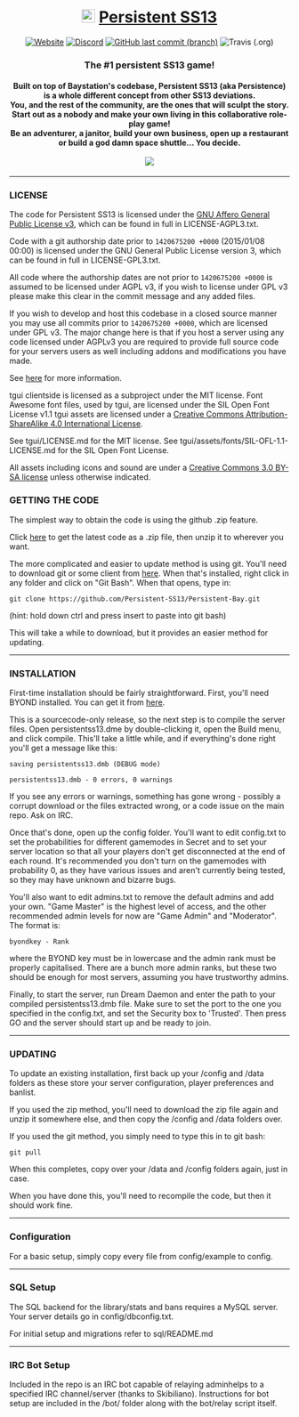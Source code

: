 
<div background-color="#000011">
	<h1 align="center">
		<img src="https://persistentss13.com/wiki/resources/assets/NT.png?30a85" height="24px"/>
		<a href="https://github.com/Persistent-SS13/Persistent-Bay/" style="">
			Persistent SS13
		</a>
		<br>
	</h1>
	<p align="center">
		<a href="https://persistentss13.com/"><img alt="Website" src="https://img.shields.io/website/https/persistentss13.com.svg?down_message=Offline...&label=Website&up_message=Online%21"></a>
		<a href="https://discord.gg/QCWcHxN"><img alt="Discord" src="https://img.shields.io/discord/332252466206998539.svg?label=Discord"></a>
		<a href="https://github.com/Persistent-SS13/Persistent-Bay/tree/dev"><img alt="GitHub last commit (branch)" src="https://img.shields.io/github/last-commit/Persistent-SS13/Persistent-Bay/dev.svg?label=Last%20Update"></a>
		<img alt="Travis (.org)" src="https://img.shields.io/travis/Persistent-SS13/Persistent-Bay.svg?label=Latest%20Build">
	</p>
	<h3 align="center">
		The #1 persistent SS13 game!
	</h3>
	<p>
		<h4 align="center">
			Built on top of Baystation's codebase, Persistent SS13 (aka Persistence) is a whole different concept from other SS13 deviations.
			<br>
			You, and the rest of the community, are the ones that will sculpt the story.
			<br>
			Start out as a nobody and make your own living in this collaborative role-play game!
			<br>
			Be an adventurer, a janitor, build your own business, open up a restaurant or build a god damn space shuttle... You decide.
			<br><br>
			<img src="https://persistentss13.com/wiki/images/e/e5/PS13-AI.gif"/>
		</h4>
	</p>
</div>


---

### LICENSE
The code for Persistent SS13 is licensed under the [GNU Affero General Public License v3](http://www.gnu.org/licenses/agpl.html), which can be found in full in LICENSE-AGPL3.txt.

Code with a git authorship date prior to `1420675200 +0000` (2015/01/08 00:00) is licensed under the GNU General Public License version 3, which can be found in full in LICENSE-GPL3.txt.

All code where the authorship dates are not prior to `1420675200 +0000` is assumed to be licensed under AGPL v3, if you wish to license under GPL v3 please make this clear in the commit message and any added files.

If you wish to develop and host this codebase in a closed source manner you may use all commits prior to `1420675200 +0000`, which are licensed under GPL v3.  The major change here is that if you host a server using any code licensed under AGPLv3 you are required to provide full source code for your servers users as well including addons and modifications you have made.

See [here](https://www.gnu.org/licenses/why-affero-gpl.html) for more information.

tgui clientside is licensed as a subproject under the MIT license.
Font Awesome font files, used by tgui, are licensed under the SIL Open Font License v1.1
tgui assets are licensed under a [Creative Commons Attribution-ShareAlike 4.0 International License](http://creativecommons.org/licenses/by-sa/4.0/).

See tgui/LICENSE.md for the MIT license.
See tgui/assets/fonts/SIL-OFL-1.1-LICENSE.md for the SIL Open Font License.

All assets including icons and sound are under a [Creative Commons 3.0 BY-SA license](http://creativecommons.org/licenses/by-sa/3.0/) unless otherwise indicated.

### GETTING THE CODE
The simplest way to obtain the code is using the github .zip feature.

Click [here](https://github.com/Persistent-SS13/Persistent-Bay/archive/dev.zip) to get the latest code as a .zip file, then unzip it to wherever you want.

The more complicated and easier to update method is using git.  You'll need to download git or some client from [here](http://git-scm.com/).  When that's installed, right click in any folder and click on "Git Bash".  When that opens, type in:

    git clone https://github.com/Persistent-SS13/Persistent-Bay.git

(hint: hold down ctrl and press insert to paste into git bash)

This will take a while to download, but it provides an easier method for updating.

---

### INSTALLATION

First-time installation should be fairly straightforward.  First, you'll need BYOND installed.  You can get it from [here](http://www.byond.com/).

This is a sourcecode-only release, so the next step is to compile the server files.  Open persistentss13.dme by double-clicking it, open the Build menu, and click compile.  This'll take a little while, and if everything's done right you'll get a message like this:

    saving persistentss13.dmb (DEBUG mode)
    
    persistentss13.dmb - 0 errors, 0 warnings

If you see any errors or warnings, something has gone wrong - possibly a corrupt download or the files extracted wrong, or a code issue on the main repo.  Ask on IRC.

Once that's done, open up the config folder.  You'll want to edit config.txt to set the probabilities for different gamemodes in Secret and to set your server location so that all your players don't get disconnected at the end of each round.  It's recommended you don't turn on the gamemodes with probability 0, as they have various issues and aren't currently being tested, so they may have unknown and bizarre bugs.

You'll also want to edit admins.txt to remove the default admins and add your own.  "Game Master" is the highest level of access, and the other recommended admin levels for now are "Game Admin" and "Moderator".  The format is:

    byondkey - Rank

where the BYOND key must be in lowercase and the admin rank must be properly capitalised.  There are a bunch more admin ranks, but these two should be enough for most servers, assuming you have trustworthy admins.

Finally, to start the server, run Dream Daemon and enter the path to your compiled persistentss13.dmb file.  Make sure to set the port to the one you  specified in the config.txt, and set the Security box to 'Trusted'.  Then press GO and the server should start up and be ready to join.

---

### UPDATING

To update an existing installation, first back up your /config and /data folders
as these store your server configuration, player preferences and banlist.

If you used the zip method, you'll need to download the zip file again and unzip it somewhere else, and then copy the /config and /data folders over.

If you used the git method, you simply need to type this in to git bash:

    git pull

When this completes, copy over your /data and /config folders again, just in case.

When you have done this, you'll need to recompile the code, but then it should work fine.

---

### Configuration

For a basic setup, simply copy every file from config/example to config.

---

### SQL Setup

The SQL backend for the library/stats and bans requires a MySQL server.  Your server details go in config/dbconfig.txt.

For initial setup and migrations refer to sql/README.md

---

### IRC Bot Setup

Included in the repo is an IRC bot capable of relaying adminhelps to a specified IRC channel/server (thanks to Skibiliano).  Instructions for bot setup are included in the /bot/ folder along with the bot/relay script itself.
